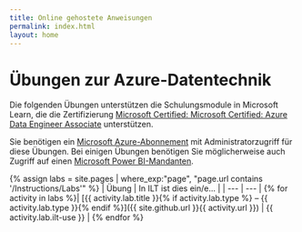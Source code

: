 ```yaml
---
title: Online gehostete Anweisungen
permalink: index.html
layout: home
---
```


# Übungen zur Azure-Datentechnik

Die folgenden Übungen unterstützen die Schulungsmodule in Microsoft Learn, die die Zertifizierung [Microsoft Certified: Microsoft Certified: Azure Data Engineer Associate](https://learn.microsoft.com/certifications/azure-data-engineer/) unterstützen.

Sie benötigen ein [Microsoft Azure-Abonnement](https://azure.microsoft.com/free) mit Administratorzugriff für diese Übungen. Bei einigen Übungen benötigen Sie möglicherweise auch Zugriff auf einen [Microsoft Power BI-Mandanten](https://learn.microsoft.com/power-bi/fundamentals/service-self-service-signup-for-power-bi).

{% assign labs = site.pages | where_exp:"page", "page.url contains '/Instructions/Labs'" %}
| Übung | In ILT ist dies ein/e... |
| --- | --- |
{% for activity in labs  %}| [{{ activity.lab.title }}{% if activity.lab.type %} – {{ activity.lab.type }}{% endif %}]({{ site.github.url }}{{ activity.url }}) | {{ activity.lab.ilt-use }} |
{% endfor %}
